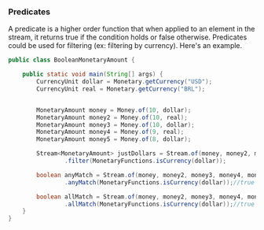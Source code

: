 ### Predicates

A predicate is a higher order function that when applied to an element in the stream, it returns true if the condition holds or false otherwise. Predicates could be used for filtering (ex: filtering by currency). Here's an example.


```java
public class BooleanMonetaryAmount {

    public static void main(String[] args) {
        CurrencyUnit dollar = Monetary.getCurrency("USD");
        CurrencyUnit real = Monetary.getCurrency("BRL");


        MonetaryAmount money = Money.of(10, dollar);
        MonetaryAmount money2 = Money.of(10, real);
        MonetaryAmount money3 = Money.of(10, dollar);
        MonetaryAmount money4 = Money.of(9, real);
        MonetaryAmount money5 = Money.of(8, dollar);

        Stream<MonetaryAmount> justDollars = Stream.of(money, money2, money3, money4, money5)
                .filter(MonetaryFunctions.isCurrency(dollar));

        boolean anyMatch = Stream.of(money, money2, money3, money4, money5)
                .anyMatch(MonetaryFunctions.isCurrency(dollar));//true

        boolean allMatch = Stream.of(money, money2, money3, money4, money5)
                .allMatch(MonetaryFunctions.isCurrency(dollar));//true
    }
}
```
